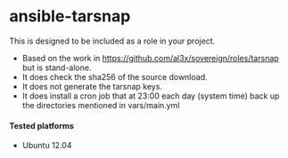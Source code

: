 ansible-tarsnap
===============
This is designed to be included as a role in your project.



* Based on the work in https://github.com/al3x/sovereign/roles/tarsnap but is stand-alone.  
* It does check the sha256 of the source download.  
* It does not generate the tarsnap keys.
* It does install a cron job that at 23:00 each day (system time) back up the directories mentioned in vars/main.yml


#### Tested platforms

* Ubuntu 12.04